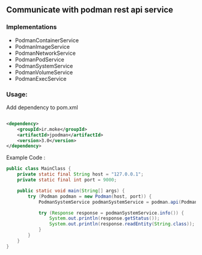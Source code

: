 ## Communicate with podman rest api service

### Implementations

* PodmanContainerService
* PodmanImageService
* PodmanNetworkService
* PodmanPodService
* PodmanSystemService
* PodmanVolumeService
* PodmanExecService

### Usage:

Add dependency to pom.xml

```xml

<dependency>
    <groupId>ir.moke</groupId>
    <artifactId>jpodman</artifactId>
    <version>3.0</version>
</dependency>
```

Example Code :

```java
public class MainClass {
    private static final String host = "127.0.0.1";
    private static final int port = 9000;

    public static void main(String[] args) {
        try (Podman podman = new Podman(host, port)) {
            PodmanSystemService podmanSystemService = podman.api(PodmanSystemService.class);

            try (Response response = podmanSystemService.info()) {
                System.out.println(response.getStatus());
                System.out.println(response.readEntity(String.class));
            }
        }
    }
}
```
